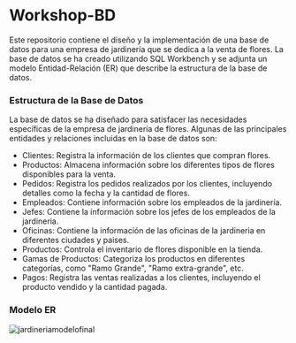 # Workshop-BD 
Este repositorio contiene el diseño y la implementación de una base de datos para una empresa de jardinería que se dedica a la venta de flores. La base de datos se ha creado utilizando SQL Workbench y se adjunta un modelo Entidad-Relación (ER) que describe la estructura de la base de datos.

### Estructura de la Base de Datos
La base de datos se ha diseñado para satisfacer las necesidades específicas de la empresa de jardinería de flores. Algunas de las principales entidades y relaciones incluidas en la base de datos son:

- Clientes: Registra la información de los clientes que compran flores.
- Productos: Almacena información sobre los diferentes tipos de flores disponibles para la venta.
- Pedidos: Registra los pedidos realizados por los clientes, incluyendo detalles como la fecha y la cantidad de flores.
- Empleados: Contiene información sobre los empleados de la jardinería.
- Jefes: Contiene la información sobre los jefes de los empleados de la jardineria.
- Oficinas: Contiene la información de las oficinas de la jardineria en diferentes ciudades y paises. 
- Productos: Controla el inventario de flores disponible en la tienda.
- Gamas de Productos: Categoriza los productos en diferentes categorías, como "Ramo Grande", "Ramo extra-grande", etc.
- Pagos: Registra las ventas realizadas a los clientes, incluyendo el producto vendido y la cantidad pagada.

### Modelo ER
![jardineriamodelofinal](https://github.com/Sof-Saos/Workshop-BD/assets/74073693/47f74674-21a8-4fa0-89c7-2281f72cc2ea)
